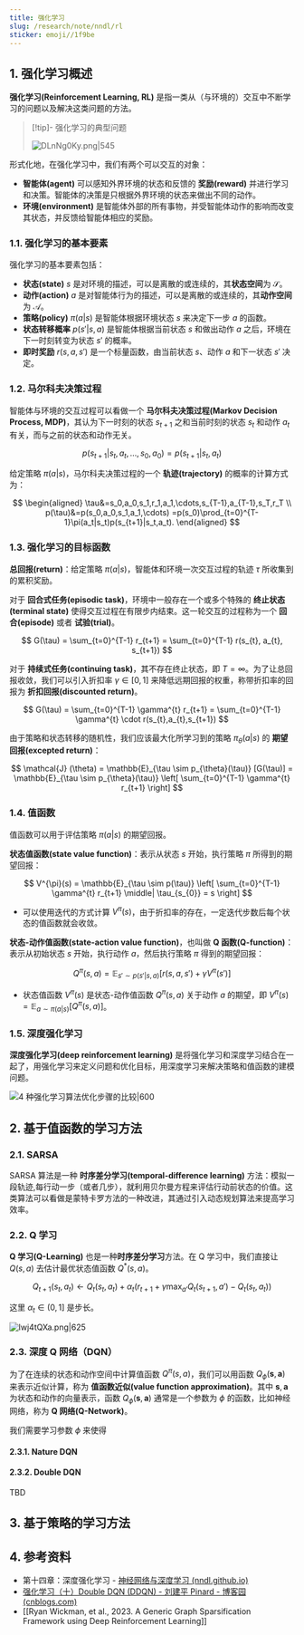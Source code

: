 ```yaml
---
title: 强化学习
slug: /research/note/nndl/rl
sticker: emoji//1f9be
---
```


## 1. 强化学习概述

**强化学习(Reinforcement Learning, RL)** 是指一类从（与环境的）交互中不断学习的问题以及解决这类问题的方法。

> [!tip]- 强化学习的典型问题
>
> ![DLnNg0Ky.png|545](https://img.memset0.cn/2024/08/29/DLnNg0Ky.png)

形式化地，在强化学习中，我们有两个可以交互的对象：

- **智能体(agent)** 可以感知外界环境的状态和反馈的 **奖励(reward)** 并进行学习和决策。智能体的决策是只根据外界环境的状态来做出不同的动作。
- **环境(environment)** 是智能体外部的所有事物，并受智能体动作的影响而改变其状态，并反馈给智能体相应的奖励。

### 1.1. 强化学习的基本要素

强化学习的基本要素包括：

- **状态(state)** $s$ 是对环境的描述，可以是离散的或连续的，其**状态空间**为 $\mathcal{S}$。
- **动作(action)** $a$ 是对智能体行为的描述，可以是离散的或连续的，其**动作空间**为 $\mathcal{A}$。
- **策略(policy)** $\pi(a|s)$ 是智能体根据环境状态 $s$ 来决定下一步 $a$ 的函数。
- **状态转移概率** $p(s'|s, a)$ 是智能体根据当前状态 $s$ 和做出动作 $a$ 之后，环境在下一时刻转变为状态 $s'$ 的概率。
- **即时奖励** $r(s,a,s')$ 是一个标量函数，由当前状态 $s$、动作 $a$ 和下一状态 $s'$ 决定。

### 1.2. 马尔科夫决策过程

智能体与环境的交互过程可以看做一个 **马尔科夫决策过程(Markov Decision Process, MDP)**，其认为下一时刻的状态 $s_{t+1}$ 之和当前时刻的状态 $s_{t}$ 和动作 $a_{t}$ 有关，而与之前的状态和动作无关。

$$
p(s_{t+1} | s_{t}, a_{t}, \dots, s_{0}, a_{0}) = p(s_{t+1} | s_{t},a_{t})
$$

给定策略 $\pi(a|s)$，马尔科夫决策过程的一个 **轨迹(trajectory)** 的概率的计算方式为：

$$
\begin{aligned}
\tau&=s_0,a_0,s_1,r_1,a_1,\cdots,s_{T-1},a_{T-1},s_T,r_T \\
p(\tau)&=p(s_0,a_0,s_1,a_1,\cdots)
=p(s_0)\prod_{t=0}^{T-1}\pi(a_t|s_t)p(s_{t+1}|s_t,a_t).
\end{aligned}
$$

### 1.3. 强化学习的目标函数

**总回报(return)**：给定策略 $\pi(a|s)$，智能体和环境一次交互过程的轨迹 $\tau$ 所收集到的累积奖励。

对于 **回合式任务(episodic task)**，环境中一般存在一个或多个特殊的 **终止状态(terminal state)** 使得交互过程在有限步内结束。这一轮交互的过程称为一个 **回合(episode)** 或者 **试验(trial)**。

$$
G(\tau) = \sum_{t=0}^{T-1} r_{t+1} = \sum_{t=0}^{T-1} r(s_{t}, a_{t}, s_{t+1})
$$

对于 **持续式任务(continuing task)**，其不存在终止状态，即 $T=\infty$。为了让总回报收敛，我们可以引入折扣率 $\gamma \in [0,1]$ 来降低远期回报的权重，称带折扣率的回报为 **折扣回报(discounted return)**。

$$
G(\tau) = \sum_{t=0}^{T-1} \gamma^{t} r_{t+1} = \sum_{t=0}^{T-1} \gamma^{t} \cdot r(s_{t},a_{t},s_{t+1})
$$

由于策略和状态转移的随机性，我们应该最大化所学习到的策略 $\pi_{\theta} (a|s)$ 的 **期望回报(excepted return)**：

$$
\mathcal{J} (\theta) = \mathbb{E}_{\tau \sim p_{\theta}(\tau)} [G(\tau)] = \mathbb{E}_{\tau \sim p_{\theta}(\tau)} \left[ \sum_{t=0}^{T-1} \gamma^{t} r_{t+1} \right]
$$

### 1.4. 值函数

值函数可以用于评估策略 $\pi(a|s)$ 的期望回报。

**状态值函数(state value function)**：表示从状态 $s$ 开始，执行策略 $\pi$ 所得到的期望回报：

$$
V^{\pi}(s) = \mathbb{E}_{\tau \sim p(\tau)} \left[ \sum_{t=0}^{T-1} \gamma^{t} r_{t+1} \middle| \tau_{s_{0}} = s \right]
$$

- 可以使用迭代的方式计算 $V^{\pi}(s)$，由于折扣率的存在，一定迭代步数后每个状态的值函数就会收敛。

**状态-动作值函数(state-action value function)**，也叫做 **Q 函数(Q-function)**：表示从初始状态 $s$ 开始，执行动作 $a$，然后执行策略 $\pi$ 得到的期望回报：

$$
Q^{\pi} (s, a) = \mathbb{E}_{s' \sim p(s'|s,a)} [r(s,a,s') + \gamma V^{\pi} (s')]
$$

- 状态值函数 $V^{\pi}(s)$ 是状态-动作值函数 $Q^{\pi}(s,a)$ 关于动作 $a$ 的期望，即 $V^{\pi}(s) = \mathbb{E}_{a \sim \pi(a|s)} [Q^{\pi} (s,a)]$。

### 1.5. 深度强化学习

**深度强化学习(deep reinforcement learning)** 是将强化学习和深度学习结合在一起了，用强化学习来定义问题和优化目标，用深度学习来解决策略和值函数的建模问题。

![4 种强化学习算法优化步骤的比较|600](https://img.memset0.cn/2024/08/30/p3ujxO9v.png)

## 2. 基于值函数的学习方法

### 2.1. SARSA

SARSA 算法是一种 **时序差分学习(temporal-difference learning)** 方法：模拟一段轨迹,每行动一步（或者几步），就利用贝尔曼方程来评估行动前状态的价值。这类算法可以看做是蒙特卡罗方法的一种改进，其通过引入动态规划算法来提高学习效率。

### 2.2. Q 学习

**Q 学习(Q-Learning)** 也是一种**时序差分学习**方法。在 Q 学习中，我们直接让 $Q(s,a)$ 去估计最优状态值函数 $Q^{\ast}(s,a)$。

$$
Q_{t+1}(s_{t},a_{t}) \leftarrow Q_{t}(s_{t},a_{t}) + \alpha_{t}(r_{t+1}+\gamma \max_{a'} Q_{t}(s_{t+1},a') - Q_{t}(s_{t},a_{t}))
$$

这里 $\alpha_{t}\in(0,1]$ 是步长。

![Iwj4tQXa.png|625](https://img.memset0.cn/2024/08/30/Iwj4tQXa.png)

### 2.3. 深度 Q 网络（DQN）

为了在连续的状态和动作空间中计算值函数 $Q^{\pi}(s,a)$，我们可以用函数 $Q_{\phi}(\boldsymbol{s},\boldsymbol{a})$ 来表示近似计算，称为 **值函数近似(value function approximation)**。其中 $\boldsymbol{s},\boldsymbol{a}$ 为状态和动作的向量表示，函数 $Q_{\phi}(\boldsymbol{s},\boldsymbol{a})$ 通常是一个参数为 $\phi$ 的函数，比如神经网络，称为 **Q 网络(Q-Network)**。

我们需要学习参数 $\phi$ 来使得

#### 2.3.1. Nature DQN

#### 2.3.2. Double DQN

TBD

## 3. 基于策略的学习方法

## 4. 参考资料

- 第十四章：深度强化学习 - [神经网络与深度学习 (nndl.github.io)](https://nndl.github.io/)
- [强化学习（十）Double DQN (DDQN) - 刘建平 Pinard - 博客园 (cnblogs.com)](https://www.cnblogs.com/pinard/p/9778063.html)
- [[Ryan Wickman, et al., 2023. A Generic Graph Sparsification Framework using Deep Reinforcement Learning]]
